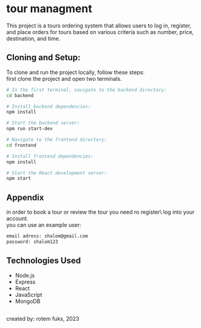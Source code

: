 
# tour managment

This project is a tours ordering system that allows users to log in, register, and place orders for tours based on various criteria such as number, price, destination, and time.


## Cloning and Setup:
To clone and run the project locally, follow these steps:  
first clone the project and open two terminals.
```bash
# In the first terminal, navigate to the backend directory:
cd backend

# Install backend dependencies:
npm install

# Start the backend server:
npm run start-dev
```
``` bash
# Navigate to the frontend directory:
cd frontend

# Install frontend dependencies:
npm install

# Start the React development server:
npm start
```

## Appendix

in order to book a tour or review the tour you need ro register\ log into your account.  
you can use an example user:  
```bash
email adress: shalom@gmail.com  
password: shalom123
```
## Technologies Used
* Node.js  
* Express  
* React
* JavaScript
* MongoDB
## 
created by: rotem fuks, 2023
